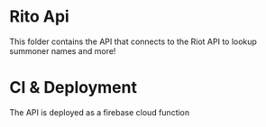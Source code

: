 # Rito Api

This folder contains the API that connects to the Riot API to lookup summoner names and more!

# CI & Deployment

The API is deployed as a firebase cloud function
